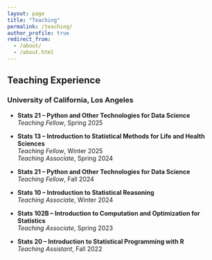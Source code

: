 ```yaml
---
layout: page
title: "Teaching"
permalink: /teaching/
author_profile: true
redirect_from: 
  - /about/
  - /about.html
---
```


## Teaching Experience

### University of California, Los Angeles

- **Stats 21 – Python and Other Technologies for Data Science**  
  *Teaching Fellow*, Spring 2025

- **Stats 13 – Introduction to Statistical Methods for Life and Health Sciences**  
  *Teaching Fellow*, Winter 2025  
  *Teaching Associate*, Spring 2024

- **Stats 21 – Python and Other Technologies for Data Science**  
  *Teaching Fellow*, Fall 2024

- **Stats 10 – Introduction to Statistical Reasoning**  
  *Teaching Associate*, Winter 2024

- **Stats 102B – Introduction to Computation and Optimization for Statistics**  
  *Teaching Associate*, Spring 2023

- **Stats 20 – Introduction to Statistical Programming with R**  
  *Teaching Assistant*, Fall 2022
